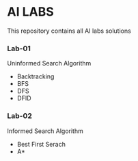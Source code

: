 # AI LABS
This repository contains all AI labs solutions 
### Lab-01
Uninformed Search Algorithm
- Backtracking
- BFS
- DFS
- DFID
### Lab-02
Informed Search Algorithm
- Best First Serach
- A*
  
